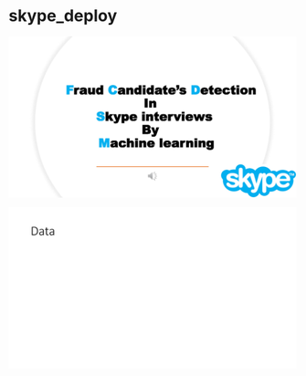 # skype_deploy

![alt text](https://github.com/chennavc/skype_deploy/blob/main/proxy%20_fraud-1%2Cproxy%20_fraud-2%2Cproxy%20_fraud-3/proxy%20_fraud-1.jpg)

![alt text](https://github.com/chennavc/skype_deploy/blob/main/proxy%20_fraud-1%2Cproxy%20_fraud-2%2Cproxy%20_fraud-3/proxy%20_fraud-10.jpg)
